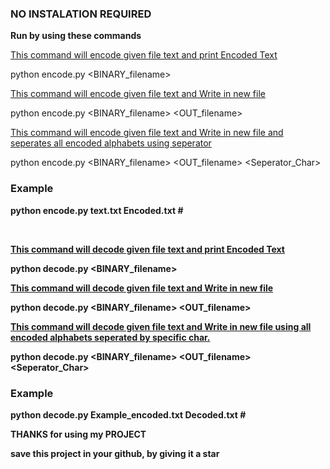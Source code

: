 <h3> NO INSTALATION REQUIRED </h3> <p></p>

<b> Run by using these commands </b><p></p>

<u> This command will encode given file text and print Encoded Text</u><p></p>
python encode.py <BINARY_filename><p></p>
<u> This command will encode given file text and Write in new file</u><p></p>
python encode.py <BINARY_filename> <OUT_filename><p></p>
<u> This command will encode given file text and Write in new file and seperates all encoded alphabets using seperator</u><p></p>
python encode.py <BINARY_filename> <OUT_filename> <Seperator_Char><p></p>
<p></p>
<h3> Example</h3><p></p>
<b> python encode.py text.txt Encoded.txt #<p></p>


<br><p></p>
<u> This command will decode given file text and print Encoded Text</u><p></p>
python decode.py <BINARY_filename><p></p>
<u> This command will decode given file text and Write in new file</u><p></p>
python decode.py <BINARY_filename> <OUT_filename><p></p>
<u> This command will decode given file text and Write in new file using all encoded alphabets seperated by specific char.</u><p></p>
python decode.py <BINARY_filename> <OUT_filename> <Seperator_Char><p></p>

<h3> Example</h3><p></p>
<b> python decode.py Example_encoded.txt Decoded.txt #<p></p>

THANKS for using my PROJECT<p></p>
save this project in your github, by giving it a star<p></p>
